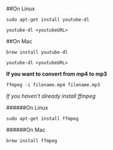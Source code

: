 ##On Linux

```
sudo apt-get install youtube-dl

youtube-dl <youtubeURL>
```

##On Mac

```
brew install youtube-dl

youtube-dl <youtubeURL>
```

**If you want to convert from mp4 to mp3**

```
ffmpeg -i filename.mp4 filename.mp3
```

*If you haven't already install ffmpeg*

######On Linux

```
sudo apt-get install ffmpeg
```

######On Mac

```
brew install ffmpeg
```